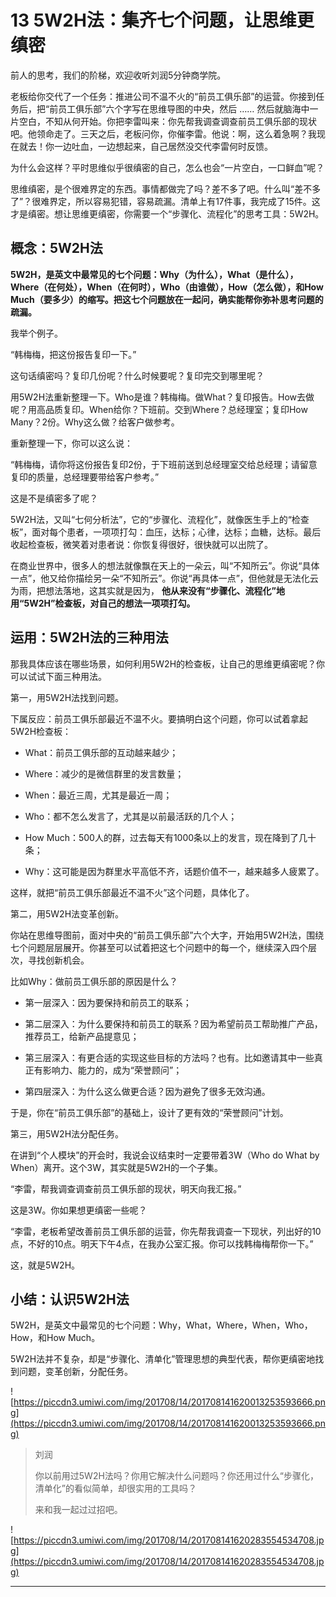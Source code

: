# 13 5W2H法：集齐七个问题，让思维更缜密

前人的思考，我们的阶梯，欢迎收听刘润5分钟商学院。

老板给你交代了一个任务：推进公司不温不火的“前员工俱乐部”的运营。你接到任务后，把“前员工俱乐部”六个字写在思维导图的中央，然后 …… 然后就脑海中一片空白，不知从何开始。你把李雷叫来：你先帮我调查调查前员工俱乐部的现状吧。他领命走了。三天之后，老板问你，你催李雷。他说：啊，这么着急啊？我现在就去！你一边吐血，一边想起来，自己居然没交代李雷何时反馈。

为什么会这样？平时思维似乎很缜密的自己，怎么也会“一片空白，一口鲜血”呢？

思维缜密，是个很难界定的东西。事情都做完了吗？差不多了吧。什么叫“差不多了”？很难界定，所以容易犯错，容易疏漏。清单上有17件事，我完成了15件。这才是缜密。想让思维更缜密，你需要一个“步骤化、流程化”的思考工具：5W2H。

## 概念：5W2H法

 **5W2H，是英文中最常见的七个问题：Why（为什么），What（是什么），Where（在何处），When（在何时），Who（由谁做），How（怎么做），和How Much（要多少）的缩写。把这七个问题放在一起问，确实能帮你弥补思考问题的疏漏。**

我举个例子。

“韩梅梅，把这份报告复印一下。”

这句话缜密吗？复印几份呢？什么时候要呢？复印完交到哪里呢？

用5W2H法重新整理一下。Who是谁？韩梅梅。做What？复印报告。How去做呢？用高品质复印。When给你？下班前。交到Where？总经理室；复印How Many？2份。Why这么做？给客户做参考。

重新整理一下，你可以这么说：

“韩梅梅，请你将这份报告复印2份，于下班前送到总经理室交给总经理；请留意复印的质量，总经理要带给客户参考。”

这是不是缜密多了呢？

5W2H法，又叫“七何分析法”，它的“步骤化、流程化”，就像医生手上的“检查板”，面对每个患者，一项项打勾：血压，达标；心律，达标；血糖，达标。最后收起检查板，微笑着对患者说：你恢复得很好，很快就可以出院了。

在商业世界中，很多人的想法就像飘在天上的一朵云，叫“不知所云”。你说“具体一点”，他又给你描绘另一朵“不知所云”。你说“再具体一点”，但他就是无法化云为雨，把想法落地，这其实就是因为， **他从来没有“步骤化、流程化”地用“5W2H”检查板，对自己的想法一项项打勾。**

## 运用：5W2H法的三种用法

那我具体应该在哪些场景，如何利用5W2H的检查板，让自己的思维更缜密呢？你可以试试下面三种用法。

第一，用5W2H法找到问题。

下属反应：前员工俱乐部最近不温不火。要搞明白这个问题，你可以试着拿起5W2H检查板：

* What：前员工俱乐部的互动越来越少；

* Where：减少的是微信群里的发言数量；

* When：最近三周，尤其是最近一周；

* Who：都不怎么发言了，尤其是以前最活跃的几个人；

* How Much：500人的群，过去每天有1000条以上的发言，现在降到了几十条；

* Why：这可能是因为群里水平高低不齐，话题价值不一，越来越多人疲累了。

这样，就把“前员工俱乐部最近不温不火”这个问题，具体化了。

第二，用5W2H法变革创新。

你站在思维导图前，面对中央的“前员工俱乐部”六个大字，开始用5W2H法，围绕七个问题层层展开。你甚至可以试着把这七个问题中的每一个，继续深入四个层次，寻找创新机会。

比如Why：做前员工俱乐部的原因是什么？

* 第一层深入：因为要保持和前员工的联系；

* 第二层深入：为什么要保持和前员工的联系？因为希望前员工帮助推广产品，推荐员工，给新产品提意见；

* 第三层深入：有更合适的实现这些目标的方法吗？也有。比如邀请其中一些真正有影响力、能力的，成为“荣誉顾问”；

* 第四层深入：为什么这么做更合适？因为避免了很多无效沟通。

于是，你在“前员工俱乐部”的基础上，设计了更有效的“荣誉顾问”计划。

第三，用5W2H法分配任务。

在讲到“个人模块”的开会时，我说会议结束时一定要带着3W（Who do What by When）离开。这个3W，其实就是5W2H的一个子集。

“李雷，帮我调查调查前员工俱乐部的现状，明天向我汇报。”

这是3W。你如果想更缜密一些呢？

“李雷，老板希望改善前员工俱乐部的运营，你先帮我调查一下现状，列出好的10点，不好的10点。明天下午4点，在我办公室汇报。你可以找韩梅梅帮你一下。”

这，就是5W2H。

## 小结：认识5W2H法

5W2H，是英文中最常见的七个问题：Why，What，Where，When，Who，How，和How Much。

5W2H法并不复杂，却是“步骤化、清单化”管理思想的典型代表，帮你更缜密地找到问题，变革创新，分配任务。

![https://piccdn3.umiwi.com/img/201708/14/201708141620013253593666.png](https://piccdn3.umiwi.com/img/201708/14/201708141620013253593666.png)

> 刘润
> 
> 你以前用过5W2H法吗？你用它解决什么问题吗？你还用过什么“步骤化，清单化”的看似简单，却很实用的工具吗？
> 
> 来和我一起过过招吧。

![https://piccdn3.umiwi.com/img/201708/14/201708141620283554534708.jpg](https://piccdn3.umiwi.com/img/201708/14/201708141620283554534708.jpg)

---
